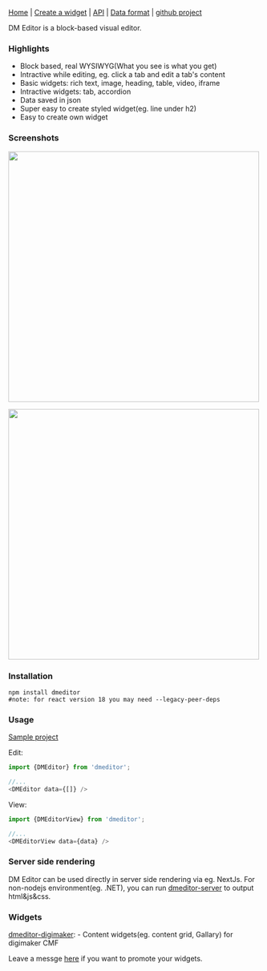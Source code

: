
[Home](/) | [Create a widget](/create-widget) | [API](/api) | [Data format](/data-format) | [github project](https://github.com/digimakergo/dmeditor)

DM Editor is a block-based visual editor.

### Highlights
- Block based, real WYSIWYG(What you see is what you get)
- Intractive while editing, eg. click a tab and edit a tab's content
- Basic widgets: rich text, image, heading, table, video, iframe
- Intractive widgets: tab, accordion
- Data saved in json
- Super easy to create styled widget(eg. line under h2)
- Easy to create own widget

### Screenshots

<a href="https://www.digimaker.com/var/images/w/wzz/upload-2038061186-screen1.png"><img width="500px" src="https://www.digimaker.com/var/images/w/wzz/upload-2038061186-screen1.png" /></a>

<a href="https://www.digimaker.com/var/images/l/loe/upload-103887251-screen2.png"><img width="500px" src="https://www.digimaker.com/var/images/l/loe/upload-103887251-screen2.png" /></a>

### Installation

```
npm install dmeditor
#note: for react version 18 you may need --legacy-peer-deps
```

### Usage

[Sample project](https://github.com/digimakergo/dmeditor-sample)

Edit:
```typescript
import {DMEditor} from 'dmeditor';

//...
<DMEditor data={[]} />
```

View:
```typescript
import {DMEditorView} from 'dmeditor';

//...
<DMEditorView data={data} />
```

### Server side rendering

DM Editor can be used directly in server side rendering via eg. NextJs. For non-nodejs environment(eg. .NET), you can run [dmeditor-server](https://github.com/digimakergo/dmeditor-server) to output html&js&css.


### Widgets
[dmeditor-digimaker](https://github.com/digimakergo/dmeditor-digimaker/):  - Content widgets(eg. content grid, Gallary) for digimaker CMF

Leave a messge [here](https://github.com/digimakergo/dmeditor/issues/1) if you want to promote your widgets.
